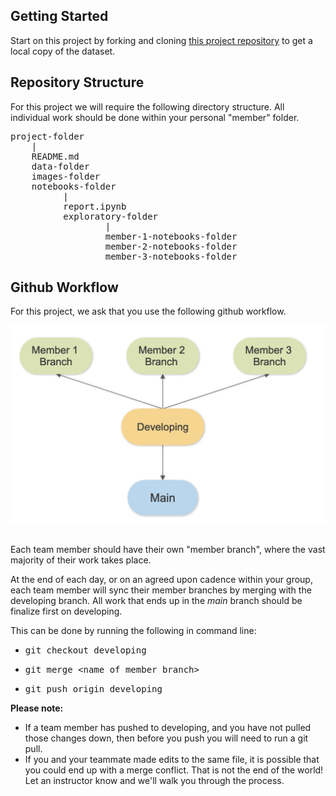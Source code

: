 <h2>Getting Started</h2>
<p>Start on this project by forking and cloning <a class="inline_disabled" href="https://github.com/learn-co-students/bsc-phase-two-project" target="_blank" rel="noopener">this project repository</a> to get a local copy of the dataset.</p>
<h2>Repository Structure</h2>
<p>For this project we will require the following directory structure. All individual work should be done within your personal "member" folder.</p>
<pre>project-folder<br />    |<br />    README.md<br />    data-folder<br />    images-folder<br />    notebooks-folder<br />          |<br />          report.ipynb<br />          exploratory-folder<br />                  |<br />                  member-1-notebooks-folder<br />                  member-2-notebooks-folder <br />                  member-3-notebooks-folder                      </pre>
<h2>Github Workflow</h2>
<p>For this project, we ask that you use the following github workflow.</p>
<p><img style="display: block; margin-left: auto; margin-right: auto;" src="images/git-diagram.png" />&nbsp;</p>
<p>Each team member should have their own "member branch", where the vast majority of their work takes place.</p>
<p>At the end of each day, or on an agreed upon cadence within your group, each team member will sync their member branches by merging with the developing branch. All work that ends up in the&nbsp;<em>main</em> branch should be finalize first on developing.&nbsp;</p>
<p>This can be done by running the following in command line:</p>
<ul>
    <li>
        <pre>git checkout developing</pre>
    </li>
    <li>
        <pre>git merge &lt;name of member branch&gt;</pre>
    </li>
    <li>
        <pre>git push origin developing</pre>
    </li>
</ul>
<p><strong>Please note:</strong></p>
<ul>
    <li>If a team member has pushed to developing, and you have not pulled those changes down, then before you push you will need to run a git pull.</li>
    <li>If you and your teammate made edits to the same file, it is possible that you could end up with a merge conflict. That is not the end of the world! Let an instructor know and we'll walk you through the process.</li>
</ul>
